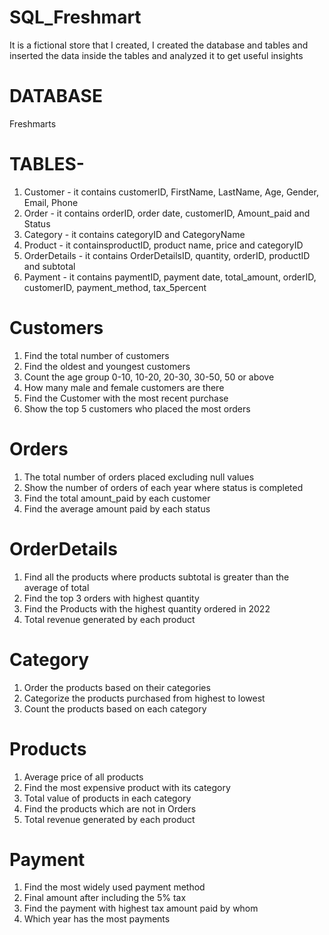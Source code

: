 # SQL_Freshmart
It is a fictional store that I created, I created the database and tables and inserted the data inside the tables and analyzed it to get useful insights

# DATABASE
Freshmarts

# TABLES-
1. Customer - it contains customerID, FirstName, LastName, Age, Gender, Email, Phone
2. Order - it contains orderID, order date, customerID, Amount_paid and Status
3. Category - it contains categoryID and CategoryName
4. Product - it containsproductID, product name, price and categoryID
5. OrderDetails - it contains OrderDetailsID, quantity, orderID, productID and subtotal
6. Payment - it contains paymentID, payment date, total_amount, orderID, customerID, payment_method, tax_5percent

# Customers
1. Find the total number of customers
2. Find the oldest and youngest customers
3. Count the age group 0-10, 10-20, 20-30, 30-50, 50 or above
4. How many male and female customers are there
5. Find the Customer with the most recent purchase
6. Show the top 5 customers who placed the most orders

# Orders
1. The total number of orders placed excluding null values
2. Show the number of orders of each year where status is completed
3. Find the total amount_paid by each customer
4. Find the average amount paid by each status

# OrderDetails
1. Find all the products where products subtotal is greater than the average of total
2. Find the top 3 orders with highest quantity
3. Find the Products with the highest quantity ordered in 2022
4. Total revenue generated by each product

# Category
1. Order the products based on their categories
2. Categorize the products purchased from highest to lowest
3. Count the products based on each category

# Products
1.  Average price of all products
2.  Find the most expensive product with its category
3.  Total value of products in each category
4.  Find the products which are not in Orders
5.  Total revenue generated by each product

# Payment
1. Find the most widely used payment method
2. Final amount after including the 5% tax
3. Find the payment with highest tax amount paid by whom
4. Which year has the most payments





